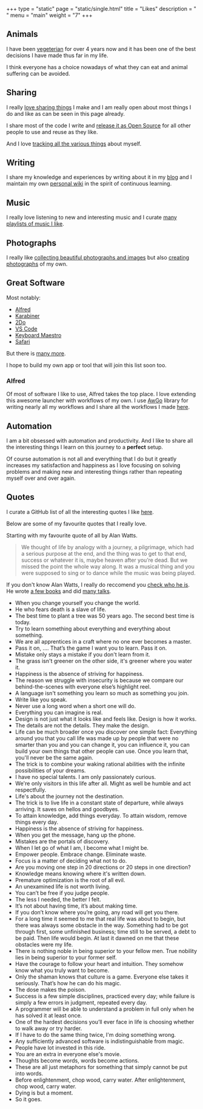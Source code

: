 +++
type = "static"
page = "static/single.html"
title = "Likes"
description = " "
menu = "main"
weight = "7"
+++

## Animals
I have been [vegeterian](https://medium.com/@NikitaVoloboev/what-it-means-to-live-a-conscious-life-c96f6517077#.x3mzy1kcl) for over 4 years now and it has been one of the best decisions I have made thus far in my life.

I think everyone has a choice nowadays of what they can eat and animal suffering can be avoided.

## Sharing
I really [love sharing things](https://wiki.nikitavoloboev.xyz/sharing/sharing.html) I make and I am really open about most things I do and like as can be seen in this page already.

I share most of the code I write and [release it as Open Source](https://my.mindnode.com/ZKGETDkUaQUsL3q8q9z788CxG84oEHgDiT79GuzX#-143.5,-902.6,0) for all other people to use and reuse as they like.

And I love [tracking all the various things](https://wiki.nikitavoloboev.xyz/sharing/Tracking.html) about myself.

## Writing
I share my knowledge and experiences by writing about it in my [blog](https://medium.com/@NikitaVoloboev) and I maintain my own [personal wiki](https://wiki.nikitavoloboev.xyz) in the spirit of continuous learning.

## Music
I really love listening to new and interesting music and I curate [many playlists of music I like](https://wiki.nikitavoloboev.xyz/music/music-plays.html).

## Photographs
I really like [collecting beautiful photographs and images](https://www.instagram.com/niikivi/) but also [creating photographs](https://www.instagram.com/nikitavoloboev/) of my own.

## Great Software
Most notably:

- [Alfred](https://wiki.nikitavoloboev.xyz/macOS/apps/alfred/Alfred.html)
- [Karabiner](https://wiki.nikitavoloboev.xyz/macOS/apps/karabiner/Karabiner.html)
- [2Do](https://wiki.nikitavoloboev.xyz/macOS/apps/2Do.html)
- [VS Code](https://wiki.nikitavoloboev.xyz/text-editors/vs-code.html)
- [Keyboard Maestro](https://wiki.nikitavoloboev.xyz/macOS/apps/km/km.html)
- [Safari](https://wiki.nikitavoloboev.xyz/web/browsers/Safari.html)

But there is [many more](https://github.com/nikitavoloboev/my-mac-os).

I hope to build my own app or tool that will join this list soon too.

### Alfred
Of most of software I like to use, Alfred takes the top place. I love extending this awesome launcher with workflows of my own. I use [AwGo](https://github.com/deanishe/awgo) library for writing nearly all my workflows and I share all the workflows I made [here](https://github.com/learn-anything/alfred-workflows).

## Automation
I am a bit obsessed with automation and productivity. And I like to share all the interesting things I learn on this journey to a **perfect** setup.

Of course automation is not all and everything that I do but it greatly increases my satisfaction and happiness as I love focusing on solving problems and making new and interesting things rather than repeating myself over and over again.

## Quotes
I curate a GitHub list of all the interesting quotes I like [here](https://github.com/learn-anything/quotes).

Below are some of my favourite quotes that I really love.

Starting with my favourite quote of all by Alan Watts.

> We thought of life by analogy with a journey, a pilgrimage, which had a serious purpose at the end, and the thing was to get to that end, success or whatever it is, maybe heaven after you’re dead. But we missed the point the whole way along. It was a musical thing and you were supposed to sing or to dance while the music was being played.

If you don't know Alan Watts, I really do reccomend you [check who he is](http://www.alanwatts.com/). He wrote [a few books](https://www.goodreads.com/author/show/1501668.Alan_W_Watts?from_search=true) and did [many talks](https://www.youtube.com/results?search_query=alan+watts).

* When you change yourself you change the world.
* He who fears death is a slave of life.
* The best time to plant a tree was 50 years ago. The second best time is today.
* Try to learn something about everything and everything about something.
* We are all apprentices in a craft where no one ever becomes a master.
* Pass it on, .... That’s the game I want you to learn. Pass it on.
* Mistake only stays a mistake if you don't learn from it.
* The grass isn't greener on the other side, it's greener where you water it.
* Happiness is the absence of striving for happiness.
* The reason we struggle with insecurity is because we compare our behind-the-scenes with everyone else’s highlight reel.
* A language isn't something you learn so much as something you join.
* Write like you speak.
* Never use a long word when a short one will do.
* Everything you can imagine is real.
* Design is not just what it looks like and feels like. Design is how it works.
* The details are not the details. They make the design.
* Life can be much broader once you discover one simple fact: Everything around you that you call life was made up by people that were no smarter than you and you can change it, you can influence it, you can build your own things that other people can use. Once you learn that, you'll never be the same again.
* The trick is to combine your waking rational abilities with the infinite possibilities of your dreams.
* I have no special talents. I am only passionately curious.
* We're only visitors in this life after all. Might as well be humble and act respectfully.
* Life's about the journey not the destination.
* The trick is to live life in a constant state of departure, while always arriving. It saves on hellos and goodbyes.
* To attain knowledge, add things everyday. To attain wisdom, remove things every day.
* Happiness is the absence of striving for happiness.
* When you get the message, hang up the phone.
* Mistakes are the portals of discovery.
* When I let go of what I am, I become what I might be.
* Empower people. Embrace change. Eliminate waste.
* Focus is a matter of deciding what not to do.
* Are you moving one step in 20 directions or 20 steps in one direction?
* Knowledge means knowing where it's written down.
* Premature optimization is the root of all evil.
* An unexamined life is not worth living.
* You can’t be free if you judge people.
* The less I needed, the better I felt.
* It’s not about having time, it’s about making time.
* If you don’t know where you’re going, any road will get you there.
* For a long time it seemed to me that real life was about to begin, but there was always some obstacle in the way. Something had to be got through first, some unfinished business; time still to be served, a debt to be paid. Then life would begin. At last it dawned on me that these obstacles were my life.
* There is nothing noble in being superior to your fellow men. True nobility lies in being superior to your former self.
* Have the courage to follow your heart and intuition. They somehow know what you truly want to become.
* Only the shaman knows that culture is a game. Everyone else takes it seriously. That’s how he can do his magic.
* The dose makes the poison.
* Success is a few simple disciplines, practiced every day; while failure is simply a few errors in judgment, repeated every day.
* A programmer will be able to understand a problem in full only when he has solved it at least once.
* One of the hardest decisions you’ll ever face in life is choosing whether to walk away or try harder.
* If I have to do the same thing twice, I'm doing something wrong.
* Any sufficiently advanced software is indistinguishable from magic.
* People have lot invested in this ride.
* You are an extra in everyone else's movie.
* Thoughts become words, words become actions.
* These are all just metaphors for something that simply cannot be put into words.
* Before enlightenment, chop wood, carry water. After enlightenment, chop wood, carry water.
* Dying is but a moment.
* So it goes.